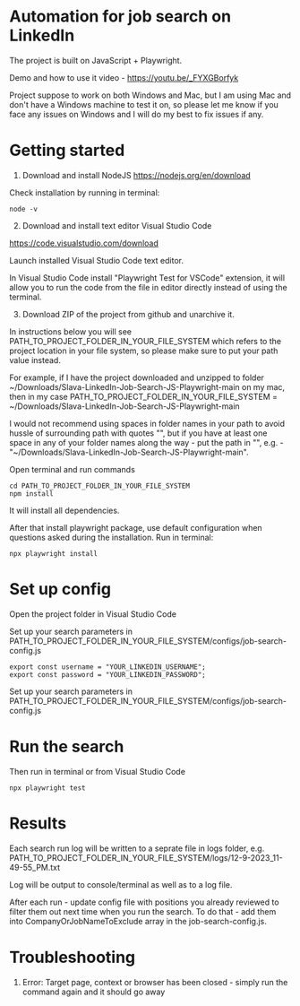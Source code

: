 # Automation for job search on LinkedIn

The project is built on JavaScript + Playwright.

Demo and how to use it video - https://youtu.be/_FYXGBorfyk

Project suppose to work on both Windows and Mac, but I am using Mac and don't have a Windows machine to test it on, so please let me know if you face any issues on Windows and I will do my best to fix issues if any.

# Getting started

1. Download and install NodeJS https://nodejs.org/en/download

Check installation by running in terminal: 

```
node -v
```

2. Download and install text editor Visual Studio Code

https://code.visualstudio.com/download

Launch installed Visual Studio Code text editor.

In Visual Studio Code install "Playwright Test for VSCode" extension, it will allow you to run the code from the file in editor directly instead of using the terminal.

3. Download ZIP of the project from github and unarchive it.

In instructions below you will see PATH_TO_PROJECT_FOLDER_IN_YOUR_FILE_SYSTEM which refers to the project location in your file system, so please make sure to put your path value instead.

For example, if I have the project downloaded and unzipped to folder ~/Downloads/Slava-LinkedIn-Job-Search-JS-Playwright-main on my mac, then in my case PATH_TO_PROJECT_FOLDER_IN_YOUR_FILE_SYSTEM = ~/Downloads/Slava-LinkedIn-Job-Search-JS-Playwright-main

I would not recommend using spaces in folder names in your path to avoid hussle of surrounding path with quotes "", but if you have at least one space in any of your folder names along the way - put the path in "", e.g. -  "~/Downloads/Slava-LinkedIn-Job-Search-JS-Playwright-main".

Open terminal and run commands

```
cd PATH_TO_PROJECT_FOLDER_IN_YOUR_FILE_SYSTEM
npm install
```

It will install all dependencies. 

After that install playwright package, use default configuration when questions asked during the installation. Run in terminal:

```
npx playwright install
```

# Set up config

Open the project folder in Visual Studio Code

Set up your search parameters in PATH_TO_PROJECT_FOLDER_IN_YOUR_FILE_SYSTEM/configs/job-search-config.js

```
export const username = "YOUR_LINKEDIN_USERNAME";
export const password = "YOUR_LINKEDIN_PASSWORD";
```

Set up your search parameters in PATH_TO_PROJECT_FOLDER_IN_YOUR_FILE_SYSTEM/configs/job-search-config.js

# Run the search

Then run in terminal or from Visual Studio Code

```
npx playwright test
```

# Results

Each search run log will be written to a seprate file in logs folder, e.g. PATH_TO_PROJECT_FOLDER_IN_YOUR_FILE_SYSTEM/logs/12-9-2023_11-49-55_PM.txt

Log will be output to console/terminal as well as to a log file.

After each run - update config file with positions you already reviewed to filter them out next time when you run the search. To do that - add them into CompanyOrJobNameToExclude array in the job-search-config.js.

# Troubleshooting

1. Error: Target page, context or browser has been closed - simply run the command again and it should go away